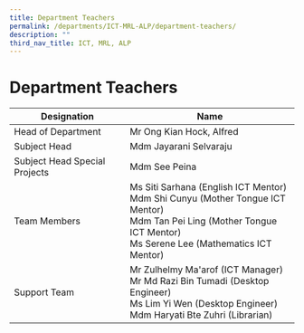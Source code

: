 ```yaml
---
title: Department Teachers
permalink: /departments/ICT-MRL-ALP/department-teachers/
description: ""
third_nav_title: ICT, MRL, ALP
---
```

# Department Teachers

|          Designation          |                                                                                        Name                                                                                       |
|-----------------------------|---------------------------------------------------------------------------------------------------------------------------------------------------------------------------------|
| Head of Department            | Mr Ong Kian Hock, Alfred                                                                                                                                                          |
| Subject Head                  | Mdm Jayarani Selvaraju                                                                                                                                                            |
| Subject Head Special Projects | Mdm See Peina                                                                                                                                                                     |
| Team Members                  | Ms Siti Sarhana (English ICT Mentor)<br>Mdm Shi Cunyu (Mother Tongue ICT Mentor)<br>Mdm Tan Pei Ling (Mother Tongue ICT Mentor)<br>Ms Serene Lee (Mathematics ICT Mentor) |
| Support Team                  | Mr Zulhelmy Ma'arof (ICT Manager)<br> Mr Md Razi Bin Tumadi (Desktop Engineer)<br>Ms Lim Yi Wen (Desktop Engineer)<br>Mdm Haryati Bte Zuhri (Librarian)                               |